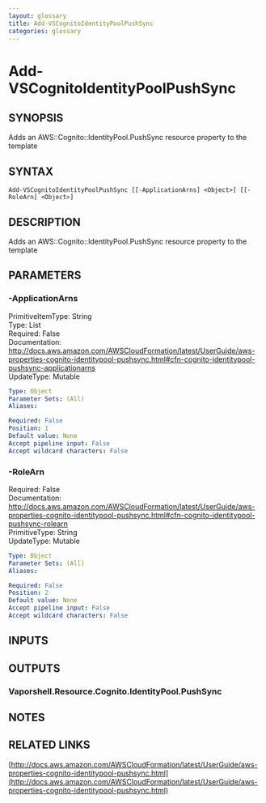```yaml
---
layout: glossary
title: Add-VSCognitoIdentityPoolPushSync
categories: glossary
---
```


# Add-VSCognitoIdentityPoolPushSync

## SYNOPSIS
Adds an AWS::Cognito::IdentityPool.PushSync resource property to the template

## SYNTAX

```
Add-VSCognitoIdentityPoolPushSync [[-ApplicationArns] <Object>] [[-RoleArn] <Object>]
```

## DESCRIPTION
Adds an AWS::Cognito::IdentityPool.PushSync resource property to the template

## PARAMETERS

### -ApplicationArns
PrimitiveItemType: String    
Type: List    
Required: False    
Documentation: http://docs.aws.amazon.com/AWSCloudFormation/latest/UserGuide/aws-properties-cognito-identitypool-pushsync.html#cfn-cognito-identitypool-pushsync-applicationarns    
UpdateType: Mutable

```yaml
Type: Object
Parameter Sets: (All)
Aliases: 

Required: False
Position: 1
Default value: None
Accept pipeline input: False
Accept wildcard characters: False
```

### -RoleArn
Required: False    
Documentation: http://docs.aws.amazon.com/AWSCloudFormation/latest/UserGuide/aws-properties-cognito-identitypool-pushsync.html#cfn-cognito-identitypool-pushsync-rolearn    
PrimitiveType: String    
UpdateType: Mutable

```yaml
Type: Object
Parameter Sets: (All)
Aliases: 

Required: False
Position: 2
Default value: None
Accept pipeline input: False
Accept wildcard characters: False
```

## INPUTS

## OUTPUTS

### Vaporshell.Resource.Cognito.IdentityPool.PushSync

## NOTES

## RELATED LINKS

[http://docs.aws.amazon.com/AWSCloudFormation/latest/UserGuide/aws-properties-cognito-identitypool-pushsync.html](http://docs.aws.amazon.com/AWSCloudFormation/latest/UserGuide/aws-properties-cognito-identitypool-pushsync.html)

